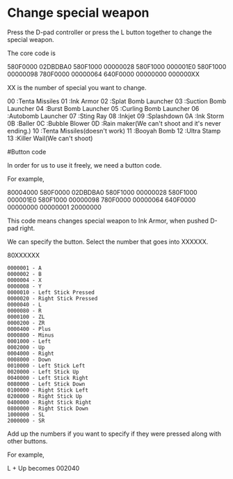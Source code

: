 # Change special weapon
Press the D-pad controller or press the L button together to change the special weapon.

The core code is

580F0000 02DBDBA0
580F1000 00000028
580F1000 000001E0
580F1000 00000098
780F0000 00000064
640F0000 00000000 000000XX

XX is the number of special you want to change.

00 :Tenta Missiles
01 :Ink Armor
02 :Splat Bomb Launcher
03 :Suction Bomb Launcher
04 :Burst Bomb Launcher
05 :Curling Bomb Launcher
06 :Autobomb Launcher
07 :Sting Ray
08 :Inkjet
09 :Splashdown
0A :Ink Storm
0B :Baller
0C :Bubble Blower
0D :Rain maker(We can't shoot and it's never ending.)
10 :Tenta Missiles(doesn't work)
11 :Booyah Bomb
12 :Ultra Stamp
13 :Killer Wail(We can't shoot)

#Button code

In order for us to use it freely, we need a button code.

For example,

80004000
580F0000 02DBDBA0
580F1000 00000028
580F1000 000001E0
580F1000 00000098
780F0000 00000064
640F0000 00000000 00000001
20000000

This code means changes special weapon to Ink Armor, when pushed D-pad right.

We can specify the button.
Select the number that goes into XXXXXX.

80XXXXXX

    0000001 - A
    0000002 - B
    0000004 - X
    0000008 - Y
    0000010 - Left Stick Pressed
    0000020 - Right Stick Pressed
    0000040 - L
    0000080 - R
    0000100 - ZL
    0000200 - ZR
    0000400 - Plus
    0000800 - Minus
    0001000 - Left
    0002000 - Up
    0004000 - Right
    0008000 - Down
    0010000 - Left Stick Left
    0020000 - Left Stick Up
    0040000 - Left Stick Right
    0080000 - Left Stick Down
    0100000 - Right Stick Left
    0200000 - Right Stick Up
    0400000 - Right Stick Right
    0800000 - Right Stick Down
    1000000 - SL
    2000000 - SR

Add up the numbers if you want to specify if they were pressed along with other buttons.

For example,

L + Up becomes 002040


